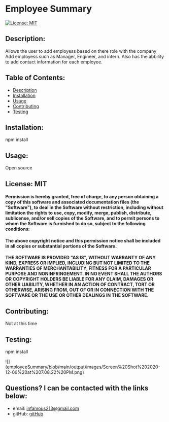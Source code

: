 # Employee Summary

[![License: MIT](https://img.shields.io/badge/License-MIT-yellow.svg)](https://opensource.org/licenses/MIT) 

    
## Description: 
Allows the user to add employess based on there role with the company
Add employess such as Manager, Engineer, and intern. Also has the abbility
to add contact information for each employee. 

## Table of Contents:

* [Description](#description)
* [Installation](#installation)
* [Usage](#usage)
* [Contributing](#contributing)
* [Testing](#testing)

## Installation: 
npm install

## Usage: 
Open source


## License: MIT

#### Permission is hereby granted, free of charge, to any person obtaining a copy of this software and associated documentation files (the "Software"), to deal in the Software without restriction, including without limitation the rights to use, copy, modify, merge, publish, distribute, sublicense, and/or sell copies of the Software, and to permit persons to whom the Software is furnished to do so, subject to the following conditions:

#### The above copyright notice and this permission notice shall be included in all copies or substantial portions of the Software.

#### THE SOFTWARE IS PROVIDED "AS IS", WITHOUT WARRANTY OF ANY KIND, EXPRESS OR IMPLIED, INCLUDING BUT NOT LIMITED TO THE WARRANTIES OF MERCHANTABILITY, FITNESS FOR A PARTICULAR PURPOSE AND NONINFRINGEMENT. IN NO EVENT SHALL THE AUTHORS OR COPYRIGHT HOLDERS BE LIABLE FOR ANY CLAIM, DAMAGES OR OTHER LIABILITY, WHETHER IN AN ACTION OF CONTRACT, TORT OR OTHERWISE, ARISING FROM, OUT OF OR IN CONNECTION WITH THE SOFTWARE OR THE USE OR OTHER DEALINGS IN THE SOFTWARE.

## Contributing: 
Not at this time

## Testing: 
npm install

![] (employeeSummary/blob/main/output/images/Screen%20Shot%202020-12-06%20at%207.08.22%20PM.png)

## Questions? I can be contacted with the links below:   
* email: infamous213@gmail.com
* gitHub: [gitHub](https://github.com/JacobCounts)
